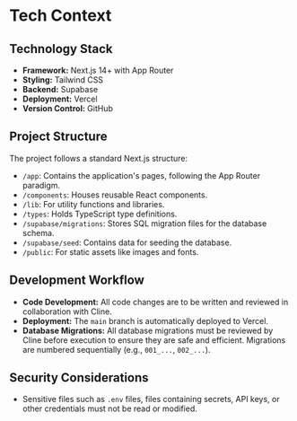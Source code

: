# Tech Context

## Technology Stack

-   **Framework:** Next.js 14+ with App Router
-   **Styling:** Tailwind CSS
-   **Backend:** Supabase
-   **Deployment:** Vercel
-   **Version Control:** GitHub

## Project Structure

The project follows a standard Next.js structure:

-   `/app`: Contains the application's pages, following the App Router paradigm.
-   `/components`: Houses reusable React components.
-   `/lib`: For utility functions and libraries.
-   `/types`: Holds TypeScript type definitions.
-   `/supabase/migrations`: Stores SQL migration files for the database schema.
-   `/supabase/seed`: Contains data for seeding the database.
-   `/public`: For static assets like images and fonts.

## Development Workflow

-   **Code Development:** All code changes are to be written and reviewed in collaboration with Cline.
-   **Deployment:** The `main` branch is automatically deployed to Vercel.
-   **Database Migrations:** All database migrations must be reviewed by Cline before execution to ensure they are safe and efficient. Migrations are numbered sequentially (e.g., `001_...`, `002_...`).

## Security Considerations

-   Sensitive files such as `.env` files, files containing secrets, API keys, or other credentials must not be read or modified.
